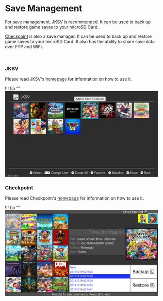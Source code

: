 # Save Management

For save management, [JKSV](https://github.com/J-D-K/JKSV) is recommended. It can be used to back up and restore game saves to your microSD Card. 

[Checkpoint](https://github.com/FlagBrew/Checkpoint) is also a save manager. It can be used to back up and restore game saves to your microSD Card. It also has the ability to share save data over FTP and WiFi.

&nbsp;
	
### JKSV
Please read JKSV's [homepage](https://github.com/J-D-K/JKSV) for information on how to use it.

!!! tip ""
	![ExampleSwitchTheme](../extras/img/save_jksv.jpg)

### Checkpoint
Please read Checkpoint's [homepage](https://github.com/Flagbrew/Checkpoint) for information on how to use it.

!!! tip ""
	![ExampleSwitchTheme](../extras/img/save_checkpoint.jpg)
